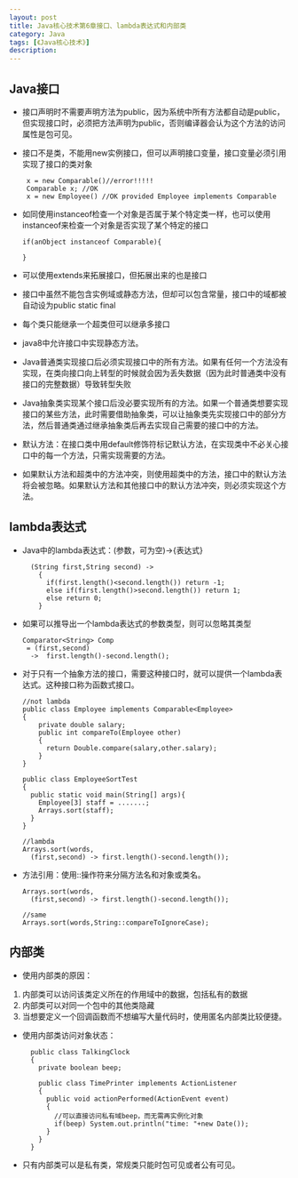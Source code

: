```yaml
---
layout: post
title: Java核心技术第6章接口、lambda表达式和内部类
category: Java
tags: [《Java核心技术》]
description:
---
```

## Java接口

* 接口声明时不需要声明方法为public，因为系统中所有方法都自动是public，但实现接口时，必须把方法声明为public，否则编译器会认为这个方法的访问属性是包可见。
* 接口不是类，不能用new实例接口，但可以声明接口变量，接口变量必须引用实现了接口的类对象

       x = new Comparable()//error!!!!!
       Comparable x; //OK
       x = new Employee() //OK provided Employee implements Comparable

* 如同使用instanceof检查一个对象是否属于某个特定类一样，也可以使用instanceof来检查一个对象是否实现了某个特定的接口

      if(anObject instanceof Comparable){

      }

* 可以使用extends来拓展接口，但拓展出来的也是接口
* 接口中虽然不能包含实例域或静态方法，但却可以包含常量，接口中的域都被自动设为public static final
* 每个类只能继承一个超类但可以继承多接口
* java8中允许接口中实现静态方法。
* Java普通类实现接口后必须实现接口中的所有方法。如果有任何一个方法没有实现，在类向接口向上转型的时候就会因为丢失数据（因为此时普通类中没有接口的完整数据）导致转型失败
* Java抽象类实现某个接口后没必要实现所有的方法。如果一个普通类想要实现接口的某些方法，此时需要借助抽象类，可以让抽象类先实现接口中的部分方法，然后普通类通过继承抽象类后再去实现自己需要的接口中的方法。
* 默认方法：在接口类中用default修饰符标记默认方法，在实现类中不必关心接口中的每一个方法，只需实现需要的方法。
* 如果默认方法和超类中的方法冲突，则使用超类中的方法，接口中的默认方法将会被忽略。如果默认方法和其他接口中的默认方法冲突，则必须实现这个方法。

## lambda表达式
* Java中的lambda表达式：(参数，可为空)->{表达式}

        (String first,String second) ->
          {
            if(first.length()<second.length()) return -1;
            else if(first.length()>second.length()) return 1;
            else return 0;
          }

* 如果可以推导出一个lambda表达式的参数类型，则可以忽略其类型

      Comparator<String> Comp
       = (first,second)
        ->  first.length()-second.length();

* 对于只有一个抽象方法的接口，需要这种接口时，就可以提供一个lambda表达式。这种接口称为函数式接口。

      //not lambda
      public class Employee implements Comparable<Employee>
      {
          private double salary;
          public int compareTo(Employee other)
          {
            return Double.compare(salary,other.salary);
          }
      }

      public class EmployeeSortTest
      {
        public static void main(String[] args){
          Employee[3] staff = .......;
          Arrays.sort(staff);
        }
      }

      //lambda
      Arrays.sort(words,
        (first,second) -> first.length()-second.length());

* 方法引用：使用::操作符来分隔方法名和对象或类名。


      Arrays.sort(words,
        (first,second) -> first.length()-second.length());

      //same
      Arrays.sort(words,String::compareToIgnoreCase);



## 内部类

* 使用内部类的原因：    
 1. 内部类可以访问该类定义所在的作用域中的数据，包括私有的数据
 2. 内部类可以对同一个包中的其他类隐藏
 3. 当想要定义一个回调函数而不想编写大量代码时，使用匿名内部类比较便捷。  
* 使用内部类访问对象状态：

        public class TalkingClock
        {
          private boolean beep;

          public class TimePrinter implements ActionListener
          {
            public void actionPerformed(ActionEvent event)
            {
              //可以直接访问私有域beep，而无需再实例化对象
              if(beep) System.out.println("time: "+new Date());
            }
          }
        }

* 只有内部类可以是私有类，常规类只能时包可见或者公有可见。
